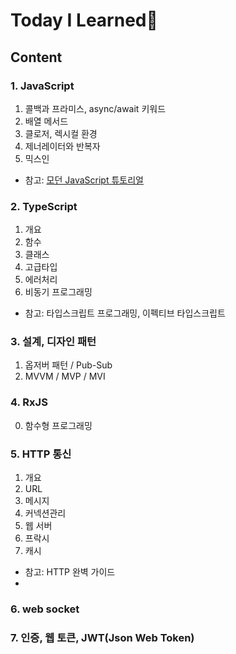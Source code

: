 # Today I Learned📒

## Content

### 1. JavaScript
1. 콜백과 프라미스, async/await 키워드
2. 배열 메서드
3. 클로저, 렉시컬 환경
4. 제너레이터와 반복자
5. 믹스인
* 참고: [모던 JavaScript 튜토리얼](https://ko.javascript.info)

### 2. TypeScript
1. 개요
2. 함수
3. 클래스
4. 고급타입
5. 에러처리
6. 비동기 프로그래밍
* 참고: 타입스크립트 프로그래밍, 이펙티브 타입스크립트

### 3. 설계, 디자인 패턴
1. 옵저버 패턴 / Pub-Sub
2. MVVM / MVP / MVI

### 4. RxJS
0. 함수형 프로그래밍

### 5. HTTP 통신
1. 개요
2. URL
3. 메시지
4. 커넥션관리
5. 웹 서버
6. 프락시
7. 캐시
* 참고: HTTP 완벽 가이드
* 
### 6. web socket

### 7. 인증, 웹 토큰, JWT(Json Web Token)
